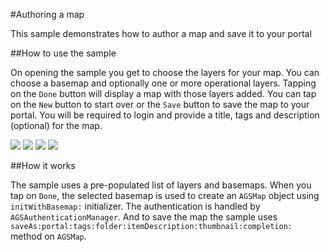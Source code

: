 #Authoring a map

This sample demonstrates how to author a map and save it to your portal

##How to use the sample

On opening the sample you get to choose the layers for your map. You can choose a basemap and optionally one or more operational layers. Tapping on the `Done` button will display a map with those layers added. You can tap on the `New` button to start over or the `Save` button to save the map to your portal. You will be required to login and provide a title, tags and description (optional) for the map.

![](image1.png)
![](image2.png)
![](image3.png)
![](image4.png)

##How it works

The sample uses a pre-populated list of layers and basemaps. When you tap on `Done`, the selected basemap is used to create an `AGSMap` object using `initWithBasemap:` initializer. The authentication is handled by `AGSAuthenticationManager`. And to save the map the sample uses `saveAs:portal:tags:folder:itemDescription:thumbnail:completion:` method on `AGSMap`.



